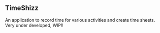 ## TimeShizz
  An application to record time for various activities and create time sheets. Very under developed, WIP!!
